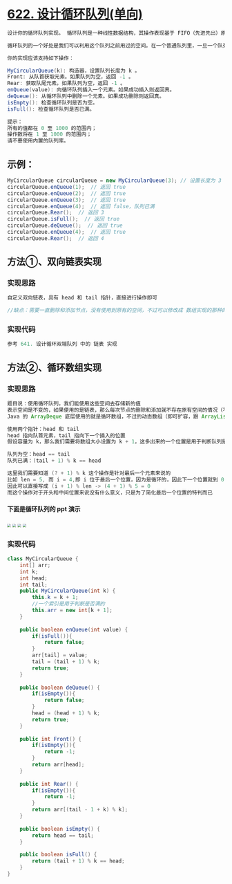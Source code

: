 # [622. 设计循环队列(单向)](https://leetcode-cn.com/problems/design-circular-queue/)

```java
设计你的循环队列实现。 循环队列是一种线性数据结构，其操作表现基于 FIFO（先进先出）原则并且队尾被连接在队首之后以形成一个循环。它也被称为“环形缓冲器”。

循环队列的一个好处是我们可以利用这个队列之前用过的空间。在一个普通队列里，一旦一个队列满了，我们就不能插入下一个元素，即使在队列前面仍有空间。但是使用循环队列，我们能使用这些空间去存储新的值。

你的实现应该支持如下操作：

MyCircularQueue(k): 构造器，设置队列长度为 k 。
Front: 从队首获取元素。如果队列为空，返回 -1 。
Rear: 获取队尾元素。如果队列为空，返回 -1 。
enQueue(value): 向循环队列插入一个元素。如果成功插入则返回真。
deQueue(): 从循环队列中删除一个元素。如果成功删除则返回真。
isEmpty(): 检查循环队列是否为空。
isFull(): 检查循环队列是否已满。

提示：
所有的值都在 0 至 1000 的范围内；
操作数将在 1 至 1000 的范围内；
请不要使用内置的队列库。
```



## **示例：**

```java
MyCircularQueue circularQueue = new MyCircularQueue(3); // 设置长度为 3
circularQueue.enQueue(1);  // 返回 true
circularQueue.enQueue(2);  // 返回 true
circularQueue.enQueue(3);  // 返回 true
circularQueue.enQueue(4);  // 返回 false，队列已满
circularQueue.Rear();  // 返回 3
circularQueue.isFull();  // 返回 true
circularQueue.deQueue();  // 返回 true
circularQueue.enQueue(4);  // 返回 true
circularQueue.Rear();  // 返回 4
```





## 方法①、双向链表实现

### 实现思路

```java
自定义双向链表，具有 head 和 tail 指针，直接进行操作即可

//缺点：需要一直删除和添加节点，没有使用到原有的空间，不过可以修改成 数组实现的那种的 方式，固定节点数量，添加和删除是进行指针移动和在原有节点上覆盖旧值
```



### 实现代码

```java
参考 641. 设计循环双端队列 中的 链表 实现
```



## 方法②、循环数组实现

### 实现思路

```java
题目说：使用循环队列，我们能使用这些空间去存储新的值
表示空间是不变的，如果使用的是链表，那么每次节点的删除和添加就不存在原有空间的情况（不过当然也能存在，添加和删除是进行指针移动和覆盖旧值）
Java 的 ArrayDeque 底层使用的就是循环数组，不过的动态数组（即可扩容，跟 ArrayList 一样）

使用两个指针：head 和 tail
head 指向队首元素，tail 指向下一个插入的位置
假设容量为 k，那么我们需要将数组大小设置为 k + 1，这多出来的一个位置是用于判断队列是否满了的（浪费一个空间用于判满）

队列为空：head == tail
队列已满：(tail + 1) % k == head

这里我们需要知道 (? + 1) % k 这个操作是针对最后一个元素来说的
比如 len = 5, 而 i = 4,即 i 位于最后一个位置，因为是循环的，因此下一个位置就到 0 了，
因此可以直接写成 (i + 1) % len -> (4 + 1) % 5 = 0
而这个操作对于开头和中间位置来说没有什么意义，只是为了简化最后一个位置的特判而已
```

#### 下面是循环队列的 ppt 演示

<img src="https://pic.leetcode-cn.com/97e132e91a9db2ea1d6312f2bd996a100118604aa5efbf0e5c5c3c5a8a1b1c67-622-1.png" style="zoom:50%;" />

<img src="https://pic.leetcode-cn.com/a6e70d6116d32806d74d5f70fc77caedf488473b7d68680c9dd7281334fa7b62-622-6.png" style="zoom:50%;" />

<img src="https://pic.leetcode-cn.com/cc20c68a7ad2b7a51e719d9c039b0380e68215d4a7d86867b1a17ee87af240ec-622-7.png" style="zoom:50%;" />

<img src="https://pic.leetcode-cn.com/877f22165e8849663fd066aa2668e07d3e159e644ef11ee817f0235a4cad742c-622-14.png" style="zoom:50%;" />



### 实现代码

```java
class MyCircularQueue {
    int[] arr;
    int k;
    int head;
    int tail;
    public MyCircularQueue(int k) {
        this.k = k + 1;
        //一个索引是用于判断是否满的
        this.arr = new int[k + 1];
    }
    
    public boolean enQueue(int value) {
        if(isFull()){
            return false;
        }
        arr[tail] = value;
        tail = (tail + 1) % k;
        return true;
    }
    
    public boolean deQueue() {
        if(isEmpty()){
            return false;
        }
        head = (head + 1) % k;
        return true;
    }
    
    public int Front() {
        if(isEmpty()){
            return -1;
        }
        return arr[head];
    }
    
    public int Rear() {
        if(isEmpty()){
            return -1;
        }
        return arr[(tail - 1 + k) % k];
    }
    
    public boolean isEmpty() {
        return head == tail;
    }
    
    public boolean isFull() {
        return (tail + 1) % k == head;
    }
}
```

